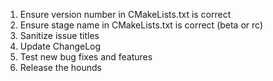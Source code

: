 1. Ensure version number in CMakeLists.txt is correct
2. Ensure stage name in CMakeLists.txt is correct (beta or rc)
3. Sanitize issue titles
4. Update ChangeLog
6. Test new bug fixes and features
7. Release the hounds